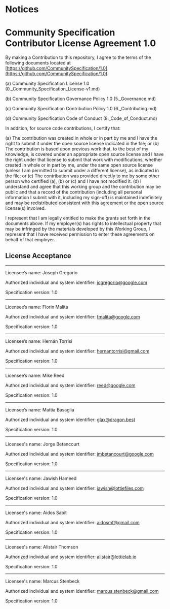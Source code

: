 # Notices

# Community Specification Contributor License Agreement 1.0

By making a Contribution to this repository, I agree to the terms of the
following documents located at
[https://github.com/CommunitySpecification/1.0](https://github.com/CommunitySpecification/1.0):

(a) Community Specification License 1.0
(0.\_Community_Specification_License-v1.md)

(b) Community Specification Governance Policy 1.0 (5.\_Governance.md)

(c) Community Specification Contribution Policy 1.0 (6.\_Contributing.md)

(d) Community Specification Code of Conduct (8.\_Code_of_Conduct.md)

In addition, for source code contributions, I certify that:

(a) The contribution was created in whole or in part by me and I have the right
to submit it under the open source license indicated in the file; or (b) The
contribution is based upon previous work that, to the best of my knowledge, is
covered under an appropriate open source license and I have the right under that
license to submit that work with modifications, whether created in whole or in
part by me, under the same open source license (unless I am permitted to submit
under a different license), as indicated in the file; or (c) The contribution
was provided directly to me by some other person who certified (a), (b) or (c)
and I have not modified it. (d) I understand and agree that this working group
and the contribution may be public and that a record of the contribution
(including all personal information I submit with it, including my sign-off) is
maintained indefinitely and may be redistributed consistent with this agreement
or the open source license(s) involved.

I represent that I am legally entitled to make the grants set forth in the
documents above. If my employer(s) has rights to intellectual property that may
be infringed by the materials developed by this Working Group, I represent that
I have received permission to enter these agreements on behalf of that employer.

## License Acceptance

---

Licensee’s name: Joseph Gregorio

Authorized individual and system identifier: jcgregorio@google.com

Specification version: 1.0

---

Licensee’s name: Florin Malita

Authorized individual and system identifier: fmalita@google.com

Specification version: 1.0

---

Licensee’s name: Hernán Torrisi

Authorized individual and system identifier: hernantorrisi@gmail.com

Specification version: 1.0

---

Licensee’s name: Mike Reed

Authorized individual and system identifier: reed@google.com

Specification version: 1.0

---

Licensee’s name: Mattia Basaglia

Authorized individual and system identifier: glax@dragon.best

Specification version: 1.0

---

Licensee's name: Jorge Betancourt

Authorized individual and system identifier: jmbetancourt@google.com

Specification version: 1.0

---

Licensee's name: Jawish Hameed

Authorized individual and system identifier: jawish@lottiefiles.com

Specification version: 1.0

---

Licensee's name: Aidos Sabit

Authorized individual and system identifier: aidosmf@gmail.com

Specification version: 1.0

---

Licensee's name: Alistair Thomson

Authorized individual and system identifier: alistair@lottielab.io

Specification version: 1.0

---
Licensee's name: Marcus Stenbeck

Authorized individual and system identifier: marcus.stenbeck@gmail.com

Specification version: 1.0
